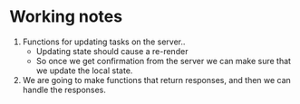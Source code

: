 # Working notes

1. Functions for updating tasks on the server..
    - Updating state should cause a re-render
    - So once we get confirmation from the server we can make sure that we update the local state.
2. We are going to make functions that return responses, and then we can handle the responses.
